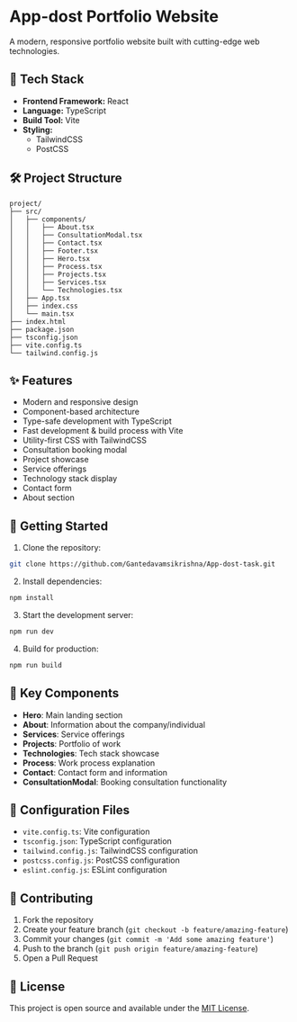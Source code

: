 # App-dost Portfolio Website

A modern, responsive portfolio website built with cutting-edge web technologies.

## 🚀 Tech Stack

- **Frontend Framework:** React
- **Language:** TypeScript
- **Build Tool:** Vite
- **Styling:**
  - TailwindCSS
  - PostCSS

## 🛠️ Project Structure

```
project/
├── src/
│   ├── components/
│   │   ├── About.tsx
│   │   ├── ConsultationModal.tsx
│   │   ├── Contact.tsx
│   │   ├── Footer.tsx
│   │   ├── Hero.tsx
│   │   ├── Process.tsx
│   │   ├── Projects.tsx
│   │   ├── Services.tsx
│   │   └── Technologies.tsx
│   ├── App.tsx
│   ├── index.css
│   └── main.tsx
├── index.html
├── package.json
├── tsconfig.json
├── vite.config.ts
└── tailwind.config.js
```

## ✨ Features

- Modern and responsive design
- Component-based architecture
- Type-safe development with TypeScript
- Fast development & build process with Vite
- Utility-first CSS with TailwindCSS
- Consultation booking modal
- Project showcase
- Service offerings
- Technology stack display
- Contact form
- About section

## 🚦 Getting Started

1. Clone the repository:

```bash
git clone https://github.com/Gantedavamsikrishna/App-dost-task.git
```

2. Install dependencies:

```bash
npm install
```

3. Start the development server:

```bash
npm run dev
```

4. Build for production:

```bash
npm run build
```

## 🎯 Key Components

- **Hero**: Main landing section
- **About**: Information about the company/individual
- **Services**: Service offerings
- **Projects**: Portfolio of work
- **Technologies**: Tech stack showcase
- **Process**: Work process explanation
- **Contact**: Contact form and information
- **ConsultationModal**: Booking consultation functionality

## 📝 Configuration Files

- `vite.config.ts`: Vite configuration
- `tsconfig.json`: TypeScript configuration
- `tailwind.config.js`: TailwindCSS configuration
- `postcss.config.js`: PostCSS configuration
- `eslint.config.js`: ESLint configuration

## 🤝 Contributing

1. Fork the repository
2. Create your feature branch (`git checkout -b feature/amazing-feature`)
3. Commit your changes (`git commit -m 'Add some amazing feature'`)
4. Push to the branch (`git push origin feature/amazing-feature`)
5. Open a Pull Request

## 📄 License

This project is open source and available under the [MIT License](LICENSE).
